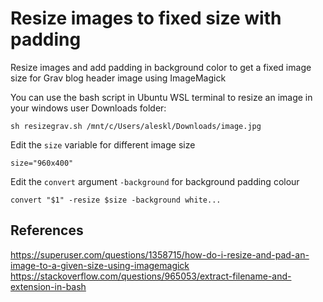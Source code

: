 # Resize images to fixed size with padding
Resize images and add padding in background color to get a fixed image size for Grav blog header image using ImageMagick

You can use the bash script in Ubuntu WSL terminal to resize an image in your windows user Downloads folder:
```
sh resizegrav.sh /mnt/c/Users/aleskl/Downloads/image.jpg
```

Edit the `size` variable for different image size
```
size="960x400"
```

Edit the `convert` argument `-background` for background padding colour
```
convert "$1" -resize $size -background white...
```

## References
https://superuser.com/questions/1358715/how-do-i-resize-and-pad-an-image-to-a-given-size-using-imagemagick
https://stackoverflow.com/questions/965053/extract-filename-and-extension-in-bash
